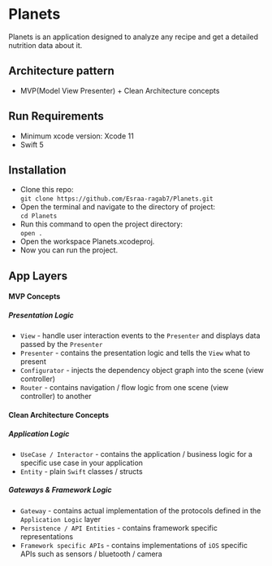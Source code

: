 # Planets
Planets is an application designed to analyze any recipe and get a detailed nutrition data about it.

## Architecture pattern
* MVP(Model View Presenter) + Clean Architecture concepts

## Run Requirements
* Minimum xcode version: Xcode 11
* Swift 5

## Installation 
* Clone this repo: <br/>
           `git clone https://github.com/Esraa-ragab7/Planets.git`
* Open the terminal and navigate to the directory of project:  <br/>
           `cd Planets`
* Run this command to open the project directory: <br/>
          `open .`
* Open the workspace Planets.xcodeproj.
* Now you can run the project.

## App Layers

#### MVP Concepts
##### Presentation Logic
* `View` - handle user interaction events to the `Presenter` and displays data passed by the `Presenter`
* `Presenter` - contains the presentation logic and tells the `View` what to present
* `Configurator` - injects the dependency object graph into the scene (view controller)
* `Router` - contains navigation / flow logic from one scene (view controller) to another

#### Clean Architecture Concepts
##### Application Logic

* `UseCase / Interactor` - contains the application / business logic for a specific use case in your application
* `Entity` - plain `Swift` classes / structs

##### Gateways & Framework Logic

* `Gateway` - contains actual implementation of the protocols defined in the `Application Logic` layer
* `Persistence / API Entities` - contains framework specific representations
* `Framework specific APIs` - contains implementations of `iOS` specific APIs such as sensors / bluetooth / camera


